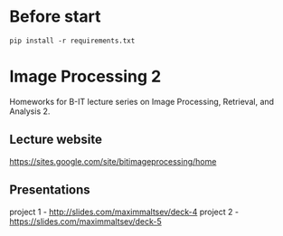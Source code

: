 # Before start

`pip install -r requirements.txt`

# Image Processing 2
 Homeworks for B-IT lecture series on Image Processing, Retrieval, and Analysis 2.

## Lecture website
 https://sites.google.com/site/bitimageprocessing/home
 
## Presentations
 project 1 - http://slides.com/maximmaltsev/deck-4
 project 2 - https://slides.com/maximmaltsev/deck-5
